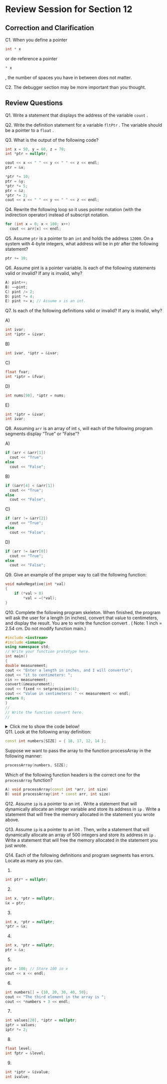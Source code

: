 
# Review Session for Section 12

## Correction and Clarification

C1. When you define a pointer
``` cpp
int * x
```
or de-reference a pointer
``` cpp
* x
```
, the number of spaces you have in between does not matter. 

C2. The debugger section may be more important than you thought. 

## Review Questions
Q1. Write a statement that displays the address of the variable `count` .


Q2. Write the definition statement for a variable `fltPtr` . The variable should be a pointer to a `float` .


Q3. What is the output of the following code?
``` cpp
int x = 50, y = 60, z = 70;
int *ptr = nullptr;

cout << x << " " << y << " " << z << endl;
ptr = &x;

*ptr *= 10;
ptr = &y;
*ptr *= 5;
ptr = &z;
*ptr *= 2;
cout << x << " " << y << " " << z << endl;
```

Q4. Rewrite the following loop so it uses pointer notation (with the indirection operator) instead of subscript notation.
``` cpp
for (int x = 0; x < 100; x++)
  cout << arr[x] << endl;
```

Q5. Assume `ptr` is a pointer to an `int` and holds the address `12000`. On a system with 4-byte integers, what address will be in ptr after the following statement?
``` cpp
ptr += 10;
```
Q6. Assume pint is a pointer variable. Is each of the following statements valid or invalid? If any is invalid, why?
``` cpp
A) pint++;
B) −−pint;
C) pint /= 2;
D) pint *= 4;
E) pint += x; // Assume x is an int.
```
Q7. Is each of the following definitions valid or invalid? If any is invalid, why?

A) 
``` cpp
int ivar;
int *iptr = &ivar;
```
B) 
``` cpp
int ivar, *iptr = &ivar;
```
C) 
``` cpp
float fvar;
int *iptr = &fvar;
```
D) 
``` cpp
int nums[50], *iptr = nums;
```

E) 
``` cpp
int *iptr = &ivar;
int ivar;
```

Q8. Assuming `arr` is an array of int `s`, will each of the following program segments display “True” or “False”?

A)
``` cpp
if (arr < &arr[1])
  cout << "True";
else
  cout << "False";
```
B) 
``` cpp
if (&arr[4] < &arr[1])
  cout << "True";
else
  cout << "False";
```
C) 
``` cpp
if (arr != &arr[2])
  cout << "True";
else
  cout << "False";
```
D) 
``` cpp
if (arr != &arr[0])
  cout << "True";
else
  cout << "False";
```

Q9. Give an example of the proper way to call the following function:

``` cpp
void makeNegative(int *val)
{
    if (*val > 0)
        *val = −(*val);
}
```

Q10. Complete the following program skeleton. When finished, the program will ask the user for a length (in inches), convert that value to centimeters, and display the
result. You are to write the function convert . ( Note: 1 inch = 2.54 cm. Do not modify function main.)

``` cpp
#include <iostream>
#include <iomanip>
using namespace std;
// Write your function prototype here.
int main()
{
double measurement;
cout << "Enter a length in inches, and I will convert\n";
cout << "it to centimeters: ";
cin >> measurement;
convert(&measurement);
cout << fixed << setprecision(4);
cout << "Value in centimeters: " << measurement << endl;
return 0;
}
//
// Write the function convert here.
//
```
<details>

<summary> Click me to show the code below!</summary>

``` cpp
#include <iostream>
#include <iomanip>
using namespace std;

void convert(double *);

int main(){
	
	double measurement;
	cout << "Enter a length in inches, and I will convert\n";
	cout << "it to centimeters: ";
	cin >> measurement;
	convert(&measurement);
	cout << fixed << setprecision(4);
	cout << "Value in centimeters: " << measurement << endl;
	return 0;
}

void convert(double * ptr ){
	
	*ptr *= 2.54;
	
	
	}

```
</details>
Q11. Look at the following array definition:

``` cpp
const int numbers[SIZE] = { 18, 17, 12, 14 };

```
Suppose we want to pass the array to the function processArray in the following manner:
``` cpp
processArray(numbers, SIZE);
```
Which of the following function headers is the correct one for the `processArray` function?
``` cpp
A) void processArray(const int *arr, int size)
B) void processArray(int * const arr, int size)
```

Q12. Assume `ip` is a pointer to an int . Write a statement that will dynamically allocate an integer variable and store its address in `ip` . Write a statement that will free the
memory allocated in the statement you wrote above.

Q13. Assume `ip` is a pointer to an int . Then, write a statement that will dynamically allocate an array of 500 integers and store its address in `ip` . Write a statement
that will free the memory allocated in the statement you just wrote.

Q14. Each of the following definitions and program segments has errors. Locate as many as you can.

1)
``` cpp
int ptr* = nullptr;
```
2) 
``` cpp
int x, *ptr = nullptr;
&x = ptr;
```
3)
``` cpp
int x, *ptr = nullptr;
*ptr = &x;
```
4) 
``` cpp
int x, *ptr = nullptr;
ptr = &x;
```
5)
``` cpp
ptr = 100; // Store 100 in x
cout << x << endl;
```
6) 
``` cpp
int numbers[] = {10, 20, 30, 40, 50};
cout << "The third element in the array is ";
cout << *numbers + 3 << endl;
```
7)
``` cpp
int values[20], *iptr = nullptr;
iptr = values;
iptr *= 2;
```
8)
``` cpp
float level;
int fptr = &level;
```

9) 
``` cpp
int *iptr = &ivalue;
int ivalue;
```


